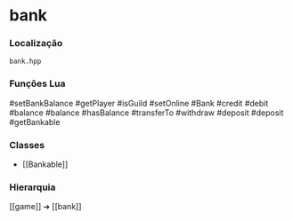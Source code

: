 # bank

### Localização
`bank.hpp`

### Funções Lua
#setBankBalance
#getPlayer
#isGuild
#setOnline
#Bank
#credit
#debit
#balance
#balance
#hasBalance
#transferTo
#withdraw
#deposit
#deposit
#getBankable

### Classes
- [[Bankable]]

### Hierarquia
[[game]] ➔ [[bank]]
